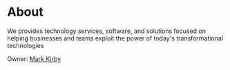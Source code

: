 # About

We provides technology services, software, and solutions focused on helping businesses and teams exploit the power of today's transformational technologies


Owner: [Mark Kirby](https://www.kirbymark.dev/about)
